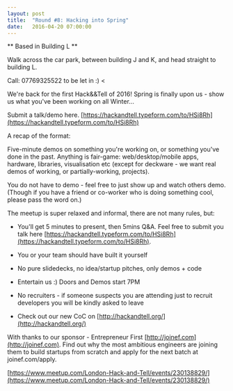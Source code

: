 ```yaml
---
layout: post
title:  "Round #8: Hacking into Spring"
date:   2016-04-20 07:00:00
---
```


** Based in Building L **

Walk across the car park, between building J and K, and head straight to building L.

Call: 07769325522 to be let in :) <

We're back for the first Hack&&Tell of 2016! Spring is finally upon us - show us what you've been working on all Winter...

Submit a talk/demo here. [https://hackandtell.typeform.com/to/HSi8Rh](https://hackandtell.typeform.com/to/HSi8Rh)

A recap of the format:

Five-minute demos on something you're working on, or something you've done in the past. Anything is fair-game: web/desktop/mobile apps, hardware, libraries, visualisation etc (except for deckware - we want real demos of working, or partially-working, projects).

You do not have to demo - feel free to just show up and watch others demo. (Though if you have a friend or co-worker who is doing something cool, please pass the word on.)

The meetup is super relaxed and informal, there are not many rules, but:

* You'll get 5 minutes to present, then 5mins Q&A. Feel free to submit you talk here [https://hackandtell.typeform.com/to/HSi8Rh](https://hackandtell.typeform.com/to/HSi8Rh).

* You or your team should have built it yourself

* No pure slidedecks, no idea/startup pitches, only demos + code

* Entertain us :) Doors and Demos start 7PM

* No recruiters - if someone suspects you are attending just to recruit developers you will be kindly asked to leave

* Check out our new CoC on [http://hackandtell.org/](http://hackandtell.org/)

With thanks to our sponsor - Entrepreneur First [http://joinef.com](http://joinef.com). Find out why the most ambitious engineers are joining them to build startups from scratch and apply for the next batch at joinef.com/apply.

[https://www.meetup.com/London-Hack-and-Tell/events/230138829/](https://www.meetup.com/London-Hack-and-Tell/events/230138829/)
